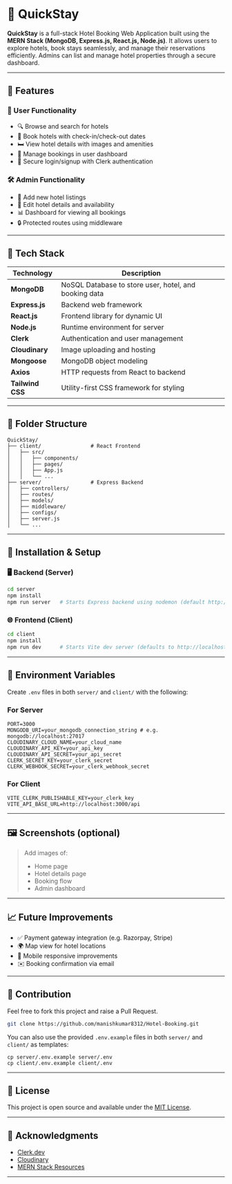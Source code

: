 # 🏨 QuickStay

**QuickStay** is a full-stack Hotel Booking Web Application built using the **MERN Stack (MongoDB, Express.js, React.js, Node.js)**. It allows users to explore hotels, book stays seamlessly, and manage their reservations efficiently. Admins can list and manage hotel properties through a secure dashboard.

---
## 🚀 Features

### 👤 User Functionality

* 🔍 Browse and search for hotels
* 📅 Book hotels with check-in/check-out dates
* 🛏 View hotel details with images and amenities
* 💼 Manage bookings in user dashboard
* 🔐 Secure login/signup with Clerk authentication

### 🛠 Admin Functionality

* 🏨 Add new hotel listings
* 📝 Edit hotel details and availability
* 📊 Dashboard for viewing all bookings
* 🔒 Protected routes using middleware

---

## 🧰 Tech Stack

| Technology       | Description                                           |
| ---------------- | ----------------------------------------------------- |
| **MongoDB**      | NoSQL Database to store user, hotel, and booking data |
| **Express.js**   | Backend web framework                                 |
| **React.js**     | Frontend library for dynamic UI                       |
| **Node.js**      | Runtime environment for server                        |
| **Clerk**        | Authentication and user management                    |
| **Cloudinary**   | Image uploading and hosting                           |
| **Mongoose**     | MongoDB object modeling                               |
| **Axios**        | HTTP requests from React to backend                   |
| **Tailwind CSS** | Utility-first CSS framework for styling               |

---

## 📂 Folder Structure

```
QuickStay/
├── client/                # React Frontend
│   ├── src/
│   │   ├── components/
│   │   ├── pages/
│   │   ├── App.js
│   │   └── ...
├── server/                # Express Backend
│   ├── controllers/
│   ├── routes/
│   ├── models/
│   ├── middleware/
│   ├── configs/
│   ├── server.js
│   └── ...
```

---

## 🔧 Installation & Setup

### 🖥️ Backend (Server)

```bash
cd server
npm install
npm run server   # Starts Express backend using nodemon (default http://localhost:3000)
```

### 🌐 Frontend (Client)

```bash
cd client
npm install
npm run dev      # Starts Vite dev server (defaults to http://localhost:5173)
```

---

## 🔐 Environment Variables

Create `.env` files in both `server/` and `client/` with the following:

### For Server

```
PORT=3000
MONGODB_URI=your_mongodb_connection_string # e.g. mongodb://localhost:27017
CLOUDINARY_CLOUD_NAME=your_cloud_name
CLOUDINARY_API_KEY=your_api_key
CLOUDINARY_API_SECRET=your_api_secret
CLERK_SECRET_KEY=your_clerk_secret
CLERK_WEBHOOK_SECRET=your_clerk_webhook_secret
```

### For Client

```
VITE_CLERK_PUBLISHABLE_KEY=your_clerk_key
VITE_API_BASE_URL=http://localhost:3000/api
```

---

## 🖼️ Screenshots (optional)

> Add images of:
>
> * Home page
> * Hotel details page
> * Booking flow
> * Admin dashboard

---

## 📈 Future Improvements

* ✅ Payment gateway integration (e.g. Razorpay, Stripe)
* 🌍 Map view for hotel locations
* 📱 Mobile responsive improvements
* ✉️ Booking confirmation via email

---

## 🤝 Contribution

Feel free to fork this project and raise a Pull Request.

```bash
git clone https://github.com/manishkumar8312/Hotel-Booking.git
```

You can also use the provided `.env.example` files in both `server/` and `client/` as templates:

```
cp server/.env.example server/.env
cp client/.env.example client/.env
```

---

## 📃 License

This project is open source and available under the [MIT License](LICENSE).

---

## 🙌 Acknowledgments

* [Clerk.dev](https://clerk.dev)
* [Cloudinary](https://cloudinary.com/)
* [MERN Stack Resources](https://www.mongodb.com/mern-stack)

---
